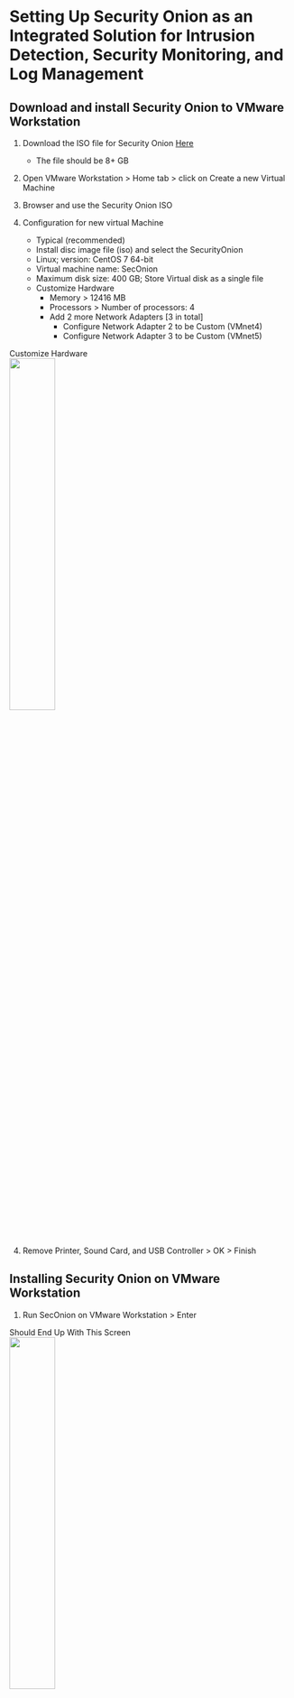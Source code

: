 # Setting Up Security Onion as an Integrated Solution for Intrusion Detection, Security Monitoring, and Log Management

<h2>Download and install Security Onion to VMware Workstation</h2>

1. Download the ISO file for Security Onion [Here](https://download.securityonion.net/file/securityonion/securityonion-2.3.260-20230620.iso)
    - The file should be 8+ GB

2. Open VMware Workstation > Home tab > click on Create a new Virtual Machine

3. Browser and use the Security Onion ISO

4. Configuration for new virtual Machine
    - Typical (recommended)
    - Install disc image file (iso) and select the SecurityOnion
    - Linux; version: CentOS 7 64-bit
    - Virtual machine name: SecOnion
    - Maximum disk size: 400 GB; Store Virtual disk as a single file
    - Customize Hardware
      - Memory > 12416 MB
      - Processors > Number of processors: 4
      - Add 2 more Network Adapters [3 in total]
        - Configure Network Adapter 2 to be Custom (VMnet4)
        - Configure Network Adapter 3 to be Custom (VMnet5)

<p align="left">
Customize Hardware<br/>
<img src="https://i.imgur.com/k8vrWTD.png" height="40%" width="40%" alt=""/>
<br />

4. Remove Printer, Sound Card, and USB Controller > OK > Finish

<h2></h2>


<h2>Installing Security Onion on VMware Workstation</h2>

1.  Run SecOnion on VMware Workstation > Enter

<p align="left">
Should End Up With This Screen <br/>
<img src="https://i.imgur.com/pLWCSPy.png" height="40%" width="40%" alt=""/>
<br />


2.  Type: yes > Type administrative username > Type password > Retype password

3.  Select Yes > Enter: Install Run the standard Security Onion installation > Select EVAL

4.  Type AGREE > Enter Hostname: seconion > select ens33 > DHCP > Enter > Enter > Standard: This manager has internet access > Direct > ens34 > Automatic

5.  Accept all defaults> Enter an email address and password for the admin account > Select IP

6.  Keep Default: Enter > Enter > Type: 192.168.0.0/16 > Enter

<p align="left">
Configuration <br/>
<img src="https://i.imgur.com/k0fK8tN.png" height="40%" width="40%" alt=""/>
<br />

7. Let it install

<p align="left">
Finish Installing <br/>
<img src="https://i.imgur.com/K2ycjji.png" height="40%" width="40%" alt=""/>
<br />

<h2></h2>

<h2>Download and Install Ubuntu VM</h2>

After successfully installing Security Onion, access to its web interface will be facilitated through an external Ubuntu Desktop, emulating the experience of a Security Operations Center (SOC) or Security Analyst interacting with a Security Information and Event Management (SIEM) tool from their device.

To achieve this, the initial configuration of an Ubuntu Desktop is imperative. The setup process is straightforward and, for detailed guidance, please refer to the accompanying video tutorial. It is recommended to adhere to the default settings when configuring the Ubuntu Desktop.

[Download Ubuntu Desktop](https://ubuntu.com/download/desktop) TLS Version

1. Open VMware Workstation > Home tab > click on Create a new Virtual Machine

2. Browser and use the Ubuntu ISO

3. Fill in:
    - Full name: SecOnion
    - username: jeff
    - password:  > next
  

4. Virtual machine name: SecOnionManagement > Next

5. Keep everything default > Finish

<h2></h2>

<h2>Configurating Ubuntu VM</h2>

1. Launch Ubuntu VM in VMware

2. Select English for keyboard layout

3. Keep Updates and other software at default

4. Select Erase disk and install Ubuntu

5. After finished installing, on Ubuntu > Open Terminal > Add to Terminal to favorite

6. On Terminal Type in ifconfig
   - Download the net-tools package by:
   > sudo apt install net-tools 

7. Type in: ifconfig on the command line and get 192.168.93.130 as our network
    - Ubuntu is on the same network as our SecOnion [192.168.93.129]
   
<p align="left">
Ubuntu ifconfig <br/>
<img src="https://i.imgur.com/ctT2q4L.png" height="40%" width="40%" alt=""/>
<br />

<h2></h2>

<h2>Configurating Security Onion</h2>

1. After Security Onion is successfully installed > log in

2. Run the so-allow command to create a firewall rule that will allow connections from a particular IP address
    > sudo so-allow

3. Type a and wait to finish

4. Type in Ubuntu IP Address [192.168.93.130]
    - This action will establish a firewall rule within Security Onion, granting web access from your Ubuntu Desktop

<p align="left">
Choosing a role for IP and Putting in Ubuntu IP Address <br/>
<img src="https://i.imgur.com/qp1XgDS.png" height="40%" width="40%" alt=""/>
<br />
    
5. Navigate to the Security Onion IP Address on your Ubuntu VM:
    - Go to Firefox > Type in [192.168.93.129]

<p align="left">
Accessing Security Onion on Ubuntu VM <br/>
<img src="https://i.imgur.com/frINnda.png" height="40%" width="40%" alt=""/>
<br />

<h2></h2>

<p align="left">
Security Onion Configuration Completed VM <br/>
<img src="https://i.imgur.com/5WXtxWR.png" height="40%" width="40%" alt=""/>
<br />
